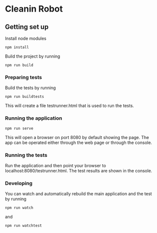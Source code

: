 # Cleanin Robot

## Getting set up

Install node modules

    npm install

Build the project by running

    npm run build

### Preparing tests

Build the tests by running

    npm run buildtests

This will create a file testrunner.html that is used to run the tests.

### Running the application

    npm run serve

This will open a browser on port 8080 by default showing the page. The app can be operated either through the web page
or through the console.

### Running the tests

Run the application and then point your browser to localhost:8080/testrunner.html. The test results are shown in the
console.

### Developing

You can watch and automatically rebuild the main application and the test by running

    npm run watch

and

    npm run watchtest
